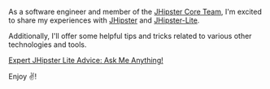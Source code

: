 As a software engineer and member of the [JHipster Core Team](https://www.jhipster.tech/team/), I'm excited to share my experiences with [JHipster](https://www.jhipster.tech/) and [JHipster-Lite](https://www.jhipster.tech/jhipster-lite/).

Additionally, I'll offer some helpful tips and tricks related to various other technologies and tools.

[Expert JHipster Lite Advice: Ask Me Anything!](https://www.fiverr.com/renan_franca/answer-any-questions-about-jhipster-lite)

Enjoy ✌!
